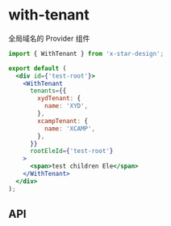 # with-tenant

全局域名的 Provider 组件

```jsx
import { WithTenant } from 'x-star-design';

export default (
  <div id={'test-root'}>
    <WithTenant
      tenants={{
        xydTenant: {
          name: 'XYD',
        },
        xcampTenant: {
          name: 'XCAMP',
        },
      }}
      rootEleId={'test-root'}
    >
      <span>test children Ele</span>
    </WithTenant>
  </div>
);
```

## API

<API id="WithTenant"></API>
